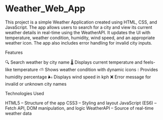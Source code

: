 # Weather_Web_App
This project is a simple Weather Application created using HTML, CSS, and JavaScript. The app allows users to search for a city and view its current weather details in real-time using the WeatherAPI. It  updates the UI with temperature, weather condition, humidity, wind speed, and an appropriate weather icon. The app also includes error handling for invalid city inputs.

 Features

🔍 Search weather by city name
🌡 Displays current temperature and feels-like temperature
⛅ Shows weather condition with dynamic icons
💧 Provides humidity percentage
🌬 Displays wind speed in kph
❌ Error message for invalid or unknown city names

Technologies Used

HTML5 – Structure of the app
CSS3 – Styling and layout
JavaScript (ES6) – Fetch API, DOM manipulation, and logic
WeatherAPI – Source of real-time weather data
